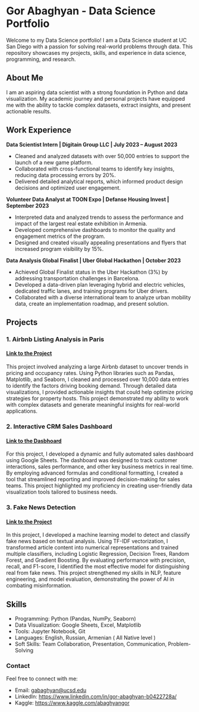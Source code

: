 # Gor Abaghyan - Data Science Portfolio

Welcome to my Data Science portfolio! I am a Data Science student at UC San Diego with a passion for solving real-world problems through data. This repository showcases my projects, skills, and experience in data science, programming, and research.

## About Me

I am an aspiring data scientist with a strong foundation in Python and data visualization. My academic journey and personal projects have equipped me with the ability to tackle complex datasets, extract insights, and present actionable results.

## Work Experience

**Data Scientist Intern | Digitain Group LLC | July 2023 – August 2023**
- Cleaned and analyzed datasets with over 50,000 entries to support the launch of a new game platform.
- Collaborated with cross-functional teams to identify key insights, reducing data processing errors by 20%.
- Delivered detailed analytical reports, which informed product design decisions and optimized user engagement.

**Volunteer Data Analyst at TOON Expo | Defanse Housing Invest | September 2023**
- Interpreted data and analyzed trends to assess the performance and impact of the largest real estate exhibition in Armenia.
- Developed comprehensive dashboards to monitor the quality and engagement metrics of the program.
- Designed and created visually appealing presentations and flyers that increased program visibility by 15%.

**Data Analysis Global Finalist | Uber Global Hackathon | October 2023**
- Achieved Global Finalist status in the Uber Hackathon (3%) by addressing transportation challenges in Barcelona.
- Developed a data-driven plan leveraging hybrid and electric vehicles, dedicated traffic lanes, and training programs for Uber drivers.
- Collaborated with a diverse international team to analyze urban mobility data, create an implementation roadmap, and present solution.

## Projects

### 1. Airbnb Listing Analysis in Paris
#### [Link to the Project](https://www.kaggle.com/code/abaghyangor/fake-news) <br>
This project involved analyzing a large Airbnb dataset to uncover trends in pricing and occupancy rates. Using Python libraries such as Pandas, Matplotlib, and Seaborn, I cleaned and processed over 10,000 data entries to identify the factors driving booking demand. Through detailed data visualizations, I provided actionable insights that could help optimize pricing strategies for property hosts. This project demonstrated my ability to work with complex datasets and generate meaningful insights for real-world applications.


### 2. Interactive CRM Sales Dashboard
#### [Link to the Dasbhoard](https://docs.google.com/spreadsheets/d/1CBoRVgpnTeBB8h5gxVzkNOoIWWElK_bQFLD_fe2R8N4/edit?usp=sharing) <br> 
For this project, I developed a dynamic and fully automated sales dashboard using Google Sheets. The dashboard was designed to track customer interactions, sales performance, and other key business metrics in real time. By employing advanced formulas and conditional formatting, I created a tool that streamlined reporting and improved decision-making for sales teams. This project highlighted my proficiency in creating user-friendly data visualization tools tailored to business needs.

### 3. Fake News Detection
#### [Link to the Project](https://www.kaggle.com/code/abaghyangor/airbnb-project) <br>
 In this project, I developed a machine learning model to detect and classify fake news based on textual analysis. Using TF-IDF vectorization, I transformed article content into numerical representations and trained multiple classifiers, including Logistic Regression, Decision Trees, Random Forest, and Gradient Boosting. By evaluating performance with precision, recall, and F1-score, I identified the most effective model for distinguishing real from fake news. This project strengthened my skills in NLP, feature engineering, and model evaluation, demonstrating the power of AI in combating misinformation.

## Skills
- Programming: Python (Pandas, NumPy, Seaborn)
- Data Visualization: Google Sheets, Excel, Matplotlib
- Tools: Jupyter Notebook, Git
- Languages: English, Russian, Armenian ( All Native level )
- Soft Skills: Team Collaboration, Presentation, Communication, Problem-Solving

### Contact
Feel free to connect with me:

- Email: gabaghyan@ucsd.edu
- LinkedIn: https://www.linkedin.com/in/gor-abaghyan-b0422728a/
- Kaggle: https://www.kaggle.com/abaghyangor
